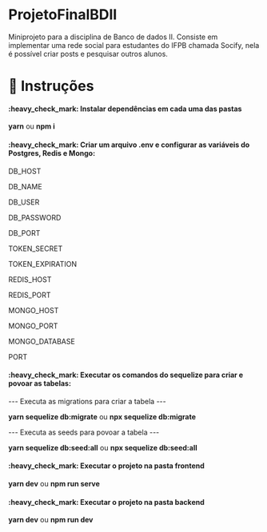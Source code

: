 # ProjetoFinalBDII

Miniprojeto para a disciplina de Banco de dados II. Consiste em implementar uma rede social para estudantes do IFPB chamada Socify, nela é possível criar posts e pesquisar outros alunos.

# :blue_book: Instruções

<h4>:heavy_check_mark: Instalar dependências em cada uma das pastas</h4>
<p><b>yarn</b> ou <b>npm i</b></p>

<h4>:heavy_check_mark: Criar um arquivo .env e configurar as variáveis do Postgres, Redis e Mongo:</h4>
<p>DB_HOST</p>
<p>DB_NAME</p>
<p>DB_USER</p>
<p>DB_PASSWORD</p>
<p>DB_PORT</p>

<p>TOKEN_SECRET</p>
<p>TOKEN_EXPIRATION</p>

<p>REDIS_HOST</p>
<p>REDIS_PORT</p>

<p>MONGO_HOST</p>
<p>MONGO_PORT</p>
<p>MONGO_DATABASE</p>

<p>PORT</p>


<h4>:heavy_check_mark: Executar os comandos do sequelize para criar e povoar as tabelas:</h4>

--- Executa as migrations para criar a tabela ---
<p><b>yarn sequelize db:migrate</b> ou <b>npx sequelize db:migrate</b></p>

--- Executa as seeds para povoar a tabela ---
<p><b>yarn sequelize db:seed:all</b> ou <b>npx sequelize db:seed:all</b></p>

<h4>:heavy_check_mark: Executar o projeto na pasta frontend</h4>
<p><b>yarn dev</b> ou <b>npm run serve</b></p>

<h4>:heavy_check_mark: Executar o projeto na pasta backend</h4>
<p><b>yarn dev</b> ou <b>npm run dev</b></p>
